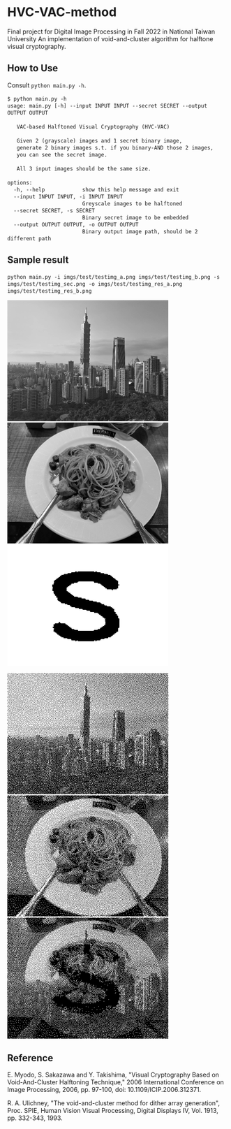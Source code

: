 # HVC-VAC-method

Final project for Digital Image Processing in Fall 2022 in National Taiwan University
An implementation of void-and-cluster algorithm for halftone visual cryptography.

## How to Use
Consult `python main.py -h`.

```
$ python main.py -h
usage: main.py [-h] --input INPUT INPUT --secret SECRET --output OUTPUT OUTPUT

   VAC-based Halftoned Visual Cryptography (HVC-VAC)
   
   Given 2 (grayscale) images and 1 secret binary image,
   generate 2 binary images s.t. if you binary-AND those 2 images,
   you can see the secret image.
   
   All 3 input images should be the same size.

options:
  -h, --help            show this help message and exit
  --input INPUT INPUT, -i INPUT INPUT
                        Greyscale images to be halftoned
  --secret SECRET, -s SECRET
                        Binary secret image to be embedded
  --output OUTPUT OUTPUT, -o OUTPUT OUTPUT
                        Binary output image path, should be 2 different path
```

## Sample result
```
python main.py -i imgs/test/testimg_a.png imgs/test/testimg_b.png -s imgs/test/testimg_sec.png -o imgs/test/testimg_res_a.png imgs/test/testimg_res_b.png
```
![](imgs/test/testimg_a.png)![](imgs/test/testimg_b.png)![](imgs/test/testimg_sec.png)

![](imgs/test/testimg_res_a.png)![](imgs/test/testimg_res_b.png)![](imgs/test/testimg_res_and.png)

## Reference
E. Myodo, S. Sakazawa and Y. Takishima, "Visual Cryptography Based on Void-And-Cluster Halftoning Technique," 2006 International Conference on Image Processing, 2006, pp. 97-100, doi: 10.1109/ICIP.2006.312371.

R. A. Ulichney, "The void-and-cluster method for dither array
generation", Proc. SPIE, Human Vision Visual Processing, Digital
Displays IV, Vol. 1913, pp. 332-343, 1993.